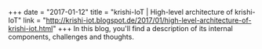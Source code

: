 +++
date = "2017-01-12"
title = "krishi-IoT | High-level architecture of krishi-IoT"
link = "http://krishi-iot.blogspot.de/2017/01/high-level-architecture-of-krishi-iot.html"
+++
In this blog, you'll find a description of its internal components, challenges and thoughts.